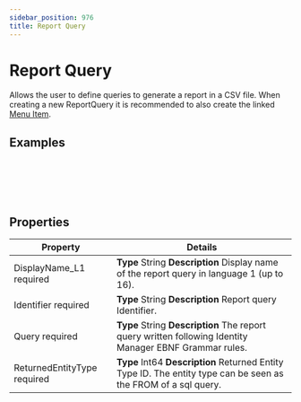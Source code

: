 ```yaml
---
sidebar_position: 976
title: Report Query
---
```


# Report Query

Allows the user to define queries to generate a report in a CSV file. When creating a new ReportQuery it is recommended to also create the linked [Menu Item](../../user-interface/menuitem/index "Menu Item").

## Examples

```
    

    

    

```
## Properties

| Property | Details |
| --- | --- |
| DisplayName\_L1 required | **Type**  String  **Description** Display name of the report query in language 1 (up to 16). |
| Identifier required | **Type**  String  **Description** Report query Identifier. |
| Query required | **Type**  String  **Description** The report query written following Identity Manager EBNF Grammar rules. |
| ReturnedEntityType required | **Type**  Int64  **Description** Returned Entity Type ID. The entity type can be seen as the FROM of a sql query. |